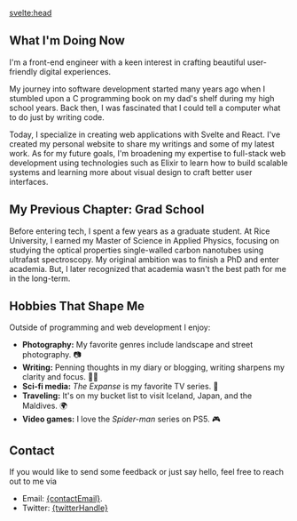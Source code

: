 <script>
    import BioPic from '$lib/components/BioPic.svelte'
	import {contactEmail, twitterHandle} from '$lib/config'
</script>

<svelte:head>
	<meta
		data-key="description"
		name="description"
		content="Brief details about my life, interests, and career."
	/>
<title>About | Bryan Anthonio</title>
</svelte:head>



## What I'm Doing Now

I'm a front-end engineer with a keen interest in crafting beautiful user-friendly digital experiences.

My journey into software development started many years ago when I stumbled upon a C programming book on my dad's shelf during my high school years. Back then, I was fascinated that I could tell a computer what to do just by writing code.

Today, I specialize in creating web applications with Svelte and React. I've created my personal website to share my writings and some of my latest work. As for my future goals, I'm broadening my expertise to full-stack web development using technologies such as Elixir to learn how to build scalable systems and learning more about visual design to craft better user interfaces.

## My Previous Chapter: Grad School

Before entering tech, I spent a few years as a graduate student. At Rice University, I earned my Master of Science in Applied Physics, focusing on studying the optical properties single-walled carbon nanotubes using ultrafast spectroscopy. My original ambition was to finish a PhD and enter academia. But, I later recognized that academia wasn't the best path for me in the long-term.

## Hobbies That Shape Me
Outside of programming and web development I enjoy:
- **Photography:** My favorite genres include landscape and street photography. 📷
- **Writing:** Penning thoughts in my diary or blogging, writing sharpens my clarity and focus. ✍🏾
- **Sci-fi media:** *The Expanse* is my favorite TV series. 🚀
- **Traveling:** It's on my bucket list to visit Iceland, Japan, and the Maldives. 🌍
- **Video games:** I love the *Spider-man* series on PS5. 🎮

## Contact
If you would like to send some feedback or just say hello, feel free to reach out to me via


- Email: <a href="mailto:{contactEmail}"> {contactEmail}</a>.
- Twitter: <a href="https://twitter.com/{twitterHandle}">{twitterHandle}</a>